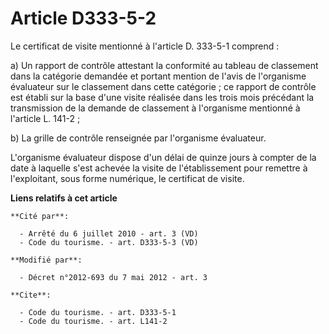 # Article D333-5-2

Le certificat de visite mentionné à l'article D. 333-5-1 comprend : 

a) Un rapport de contrôle attestant la conformité au tableau de classement dans la catégorie demandée et portant mention de
l'avis de l'organisme évaluateur sur le classement dans cette catégorie ; ce rapport de contrôle est établi sur la base d'une
visite réalisée dans les trois mois précédant la transmission de la demande de classement à l'organisme mentionné à l'article
L. 141-2 ; 

b) La grille de contrôle renseignée par l'organisme évaluateur. 

L'organisme évaluateur dispose d'un délai de quinze jours à compter de la date à laquelle s'est achevée la visite de
l'établissement pour remettre à l'exploitant, sous forme numérique, le certificat de visite.

**Liens relatifs à cet article**

	**Cité par**:

	  - Arrêté du 6 juillet 2010 - art. 3 (VD)
	  - Code du tourisme. - art. D333-5-3 (VD)

	**Modifié par**:

	  - Décret n°2012-693 du 7 mai 2012 - art. 3

	**Cite**:

	  - Code du tourisme. - art. D333-5-1
	  - Code du tourisme. - art. L141-2
